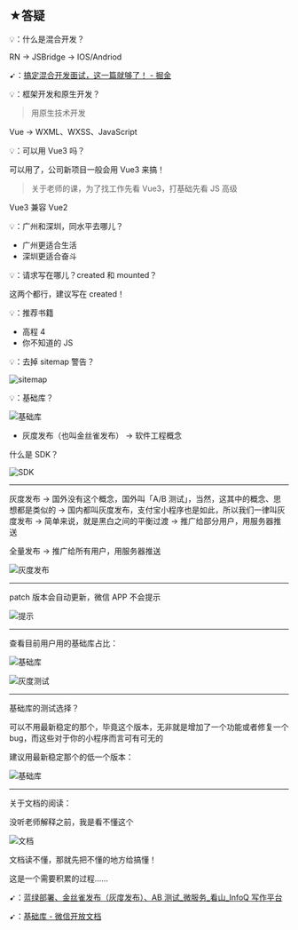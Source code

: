 ## ★答疑

💡：什么是混合开发？

RN -> JSBridge -> IOS/Andriod

➹：[搞定混合开发面试，这一篇就够了！ - 掘金](https://juejin.cn/post/6844904136450768909)

💡：框架开发和原生开发？

> 用原生技术开发

Vue -> WXML、WXSS、JavaScript

💡：可以用 Vue3 吗？

可以用了，公司新项目一般会用 Vue3 来搞！

> 关于老师的课，为了找工作先看 Vue3，打基础先看 JS 高级

Vue3 兼容 Vue2

💡：广州和深圳，同水平去哪儿？

- 广州更适合生活
- 深圳更适合奋斗

💡：请求写在哪儿？created 和 mounted？

这两个都行，建议写在 created！

💡：推荐书籍

- 高程 4
- 你不知道的 JS

💡：去掉 sitemap 警告？

![sitemap](assets/img/2022-02-28-18-21-02.png)

💡：基础库？

![基础库](assets/img/2022-02-28-18-23-36.png)

- 灰度发布（也叫金丝雀发布） -> 软件工程概念

什么是 SDK？

![SDK](assets/img/2022-02-28-18-39-56.png)

---

灰度发布 -> 国外没有这个概念，国外叫「A/B 测试」，当然，这其中的概念、思想都是类似的 -> 国内都叫灰度发布，支付宝小程序也是如此，所以我们一律叫灰度发布 -> 简单来说，就是黑白之间的平衡过渡 -> 推广给部分用户，用服务器推送

全量发布 -> 推广给所有用户，用服务器推送

![灰度发布](assets/img/2022-02-28-18-53-02.png)

---

patch 版本会自动更新，微信 APP 不会提示

![提示](assets/img/2022-02-28-18-57-38.png)

---

查看目前用户用的基础库占比：

![基础库](assets/img/2022-02-28-19-00-18.png)

![灰度测试](assets/img/2022-02-28-19-01-39.png)

---

基础库的测试选择？

可以不用最新稳定的那个，毕竟这个版本，无非就是增加了一个功能或者修复一个 bug，而这些对于你的小程序而言可有可无的

建议用最新稳定那个的低一个版本：

![基础库](assets/img/2022-02-28-19-08-04.png)

---

关于文档的阅读：

没听老师解释之前，我是看不懂这个

![文档](assets/img/2022-02-28-19-13-18.png)

文档读不懂，那就先把不懂的地方给搞懂！

这是一个需要积累的过程……

➹：[蓝绿部署、金丝雀发布（灰度发布）、AB 测试_微服务_看山_InfoQ 写作平台](https://xie.infoq.cn/article/cb4c23379a9e2d2b07c4a61fe)

➹：[基础库 - 微信开放文档](https://developers.weixin.qq.com/miniprogram/dev/framework/client-lib/)
